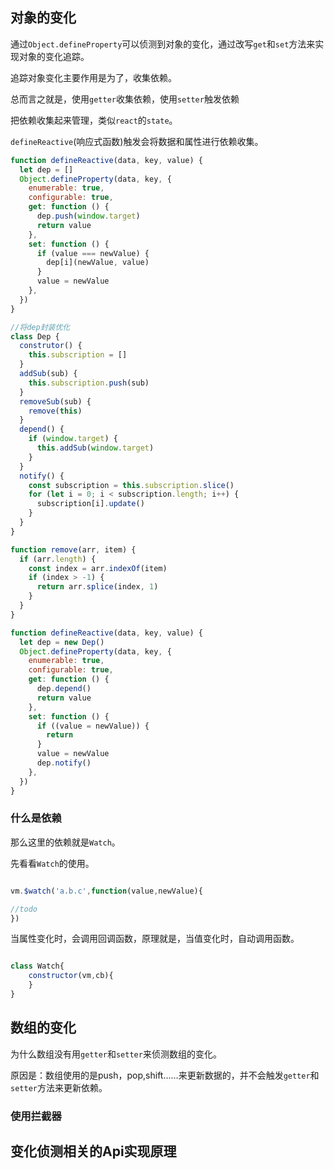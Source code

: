 ## 对象的变化

通过`Object.defineProperty`可以侦测到对象的变化，通过改写`get`和`set`方法来实现对象的变化追踪。

追踪对象变化主要作用是为了，收集依赖。

总而言之就是，使用`getter`收集依赖，使用`setter`触发依赖


把依赖收集起来管理，类似`react`的`state`。

`defineReactive`(响应式函数)触发会将数据和属性进行依赖收集。

```js
function defineReactive(data, key, value) {
  let dep = []
  Object.defineProperty(data, key, {
    enumerable: true,
    configurable: true,
    get: function () {
      dep.push(window.target)
      return value
    },
    set: function () {
      if (value === newValue) {
        dep[i](newValue, value)
      }
      value = newValue
    },
  })
}

```

```js
//将dep封装优化
class Dep {
  construtor() {
    this.subscription = []
  }
  addSub(sub) {
    this.subscription.push(sub)
  }
  removeSub(sub) {
    remove(this)
  }
  depend() {
    if (window.target) {
      this.addSub(window.target)
    }
  }
  notify() {
    const subscription = this.subscription.slice()
    for (let i = 0; i < subscription.length; i++) {
      subscription[i].update()
    }
  }
}

function remove(arr, item) {
  if (arr.length) {
    const index = arr.indexOf(item)
    if (index > -1) {
      return arr.splice(index, 1)
    }
  }
}

function defineReactive(data, key, value) {
  let dep = new Dep()
  Object.defineProperty(data, key, {
    enumerable: true,
    configurable: true,
    get: function () {
      dep.depend()
      return value
    },
    set: function () {
      if ((value = newValue)) {
        return
      }
      value = newValue
      dep.notify()
    },
  })
}
```



### 什么是依赖

那么这里的依赖就是`Watch`。


先看看`Watch`的使用。

```js

vm.$watch('a.b.c',function(value,newValue){

//todo
})

```
当属性变化时，会调用回调函数，原理就是，当值变化时，自动调用函数。
```js

class Watch{
	constructor(vm,cb){
	}
}
```





## 数组的变化

为什么数组没有用`getter`和`setter`来侦测数组的变化。

原因是：数组使用的是push，pop,shift......来更新数据的，并不会触发`getter`和`setter`方法来更新依赖。


### 使用拦截器



## 变化侦测相关的Api实现原理










